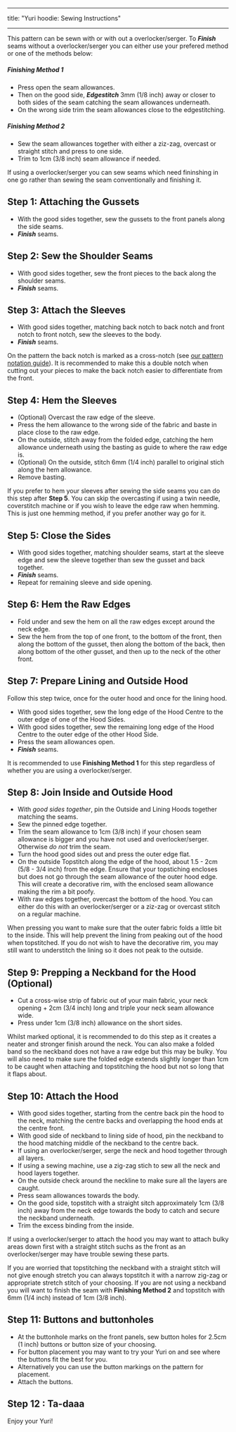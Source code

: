 ***

title: "Yuri hoodie: Sewing Instructions"

***

<Note>

This pattern can be sewn with or with out a overlocker/serger. To _**Finish**_ seams without a overlocker/serger you can either use your prefered method or one of the methods below:

##### Finishing Method 1

- Press open the seam allowances.
- Then on the good side, _**Edgestitch**_ 3mm (1/8 inch) away or closer to both sides of the seam catching the seam allowances underneath.
- On the wrong side trim the seam allowances close to the edgestitching.

##### Finishing Method 2

- Sew the seam allowances together with either a ziz-zag, overcast or straight stitch and press to one side.
- Trim to 1cm (3/8 inch) seam allowance if needed.

</Note>

<Tip>

If using a overlocker/serger you can sew seams which need fininshing in one go rather than sewing the seam conventionally and finishing it.

</Tip>

## Step 1: Attaching the Gussets

- With the good sides together, sew the gussets to the front panels along the side seams.
- _**Finish**_ seams.

## Step 2:  Sew the Shoulder Seams

- With good sides together, sew the front pieces to the back along the shoulder seams.
- _**Finish**_ seams.

## Step 3: Attach the Sleeves

- With good sides together, matching back notch to back notch and front notch to front notch, sew the sleeves to the body.
- _**Finish**_ seams.

<Note>

On the pattern the back notch is marked as a cross-notch (see [our pattern notation guide](/docs/various/notation/notches/)). It is recommended to make this a double notch when cutting out your pieces to make the back notch easier to differentiate from the front.

</Note>

## Step 4: Hem the Sleeves

- (Optional) Overcast the raw edge of the sleeve.
- Press the hem allowance to the wrong side of the fabric and baste in place close to the raw edge.
- On the outside, stitch away from the folded edge, catching the hem allowance underneath using the basting as guide to where the raw edge is.
- (Optional) On the outside, stitch 6mm (1/4 inch) parallel to original stich along the hem allowance.
- Remove basting.

<Note>

If you prefer to hem your sleeves after sewing the side seams you can do this step after **Step 5**.
You can skip the overcasting if using a twin needle, coverstitch machine or if you wish to leave the edge raw when hemming.
This is just one hemming method, if you prefer another way go for it.

</Note>

## Step 5: Close the Sides

- With good sides together, matching shoulder seams, start at the sleeve edge and sew the sleeve together than sew the gusset and back together.
- _**Finish**_ seams.
- Repeat for remaining sleeve and side opening.

## Step 6: Hem the Raw Edges

- Fold under and sew the hem on all the raw edges except around the neck edge.
- Sew the hem from the top of one front, to the bottom of the front, then along the bottom of the gusset, then along the bottom of the back, then along bottom of the other gusset, and then up to the neck of the other front.

## Step 7: Prepare Lining and Outside Hood

Follow this step twice, once for the outer hood and once for the lining hood.

- With good sides together, sew the long edge of the Hood Centre to the outer edge of one of the Hood Sides.
- With good sides together, sew the remaining long edge of the Hood Centre to the outer edge of the other Hood Side.
- Press the seam allowances open.
- _**Finish**_ seams.

<Note>

It is recommended to use **Finishing Method 1** for this step regardless of whether you are using a overlocker/serger.

</Note>

## Step 8: Join Inside and Outside Hood

- With _good sides together_, pin the Outside and Lining Hoods together matching the seams.
- Sew the pinned edge together.
- Trim the seam allowance to 1cm (3/8 inch) if your chosen seam allowance is bigger and you have not used and overlocker/serger. Otherwise _do not_ trim the seam.
- Turn the hood good sides out and press the outer edge flat.
- On the outside Topstitch along the edge of the hood, about 1.5 - 2cm (5/8 - 3/4 inch) from the edge. Ensure that your topstiching encloses but does not go through the seam allowance of the outer hood edge. This will create a decorative rim, with the enclosed seam allowance making the rim a bit poofy.
- With raw edges together, overcast the bottom of the hood. You can either do this with an overlocker/serger or a ziz-zag or overcast stitch on a regular machine.

<Note>

When pressing you want to make sure that the outer fabric folds a little bit to the inside. This will help prevent the lining from peaking out of the hood when topstitched.
If you do not wish to have the decorative rim, you may still want to understitch the lining so it does not peak to the outside.

</Note>

## Step 9: Prepping a Neckband for the Hood (Optional)

- Cut a cross-wise strip of fabric out of your main fabric, your neck opening + 2cm (3/4 inch) long and triple your neck seam allowance wide.
- Press under 1cm (3/8 inch) allowance on the short sides.

<Note>

Whilst marked optional, it is recommended to do this step as it creates a neater and stronger finish around the neck.
You can also make a folded band so the neckband does not have a raw edge but this may be bulky. You will also need to make sure the folded edge extends slightly longer than 1cm to be caught when attaching and topstitching the hood but not so long that it flaps about.

</Note>

## Step 10: Attach the Hood

- With good sides together, starting from the centre back pin the hood to the neck, matching the centre backs and overlapping the hood ends at the centre front.
- With good side of neckband to lining side of hood, pin the neckband to the hood matching middle of the neckband to the centre back.
- If using an overlocker/serger, serge the neck and hood together through all layers.
- If using a sewing machine, use a zig-zag stich to sew all the neck and hood layers together.
- On the outside check around the neckline to make sure all the layers are caught.
- Press seam allowances towards the body.
- On the good side, topstitch with a straight sitch approximately 1cm (3/8 inch) away from the neck edge towards the body to catch and secure the neckband underneath.
- Trim the excess binding from the inside.

<Warning>

If using a overlocker/serger to attach the hood you may want to attach bulky areas down first with a straight stitch suchs as the front as an overlocker/serger may have trouble sewing these parts.

</Warning>

<Note>

If you are worried that topstitching the neckband with a straight stitch will not give enough stretch you can always topstitch it with a narrow zig-zag or appropriate stretch stitch of your choosing.
If you are not using a neckband you will want to finish the seam with **Finishing Method 2** and topstitch with 6mm (1/4 inch) instead of 1cm (3/8 inch).

</Note>

## Step 11: Buttons and buttonholes

- At the buttonhole marks on the front panels, sew button holes for 2.5cm (1 inch) buttons or button size of your choosing.
- For button placement you may want to try your Yuri on and see where the buttons fit the best for you.
- Alternatively you can use the button markings on the pattern for placement.
- Attach the buttons.

## Step 12 : Ta-daaa

Enjoy your Yuri!
